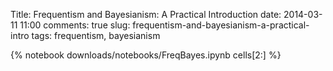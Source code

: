 Title: Frequentism and Bayesianism: A Practical Introduction
date: 2014-03-11 11:00
comments: true
slug: frequentism-and-bayesianism-a-practical-intro
tags: frequentism, bayesianism

{% notebook downloads/notebooks/FreqBayes.ipynb cells[2:] %}